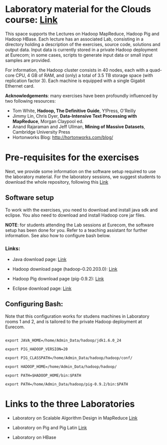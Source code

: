 # Laboratory material for the Clouds course: [Link][course]
[course]: http://www.eurecom.fr/~michiard/clouds.html "Course Web Page"

This space supports the Lectures on Hadoop MapReduce, Hadoop Pig and Hadoop HBase. Each lecture has an associated Lab, consisting in a directory holding a description of the exercises, source code, solutions and output data. Input data is currently stored in a private Hadoop deployment at Eurecom; in some cases, scripts to generate input data or small input samples are provided.

For information, the Hadoop cluster consists in 40 nodes, each with a quad-core CPU, 4 GB of RAM, and (only) a total of 3.5 TB storage space (with replication factor 3). Each machine is equipped with a single Gigabit Ethernet card.

**Acknowledgements**: many exercises have been profoundly influenced by two following resources:

+ Tom White, **Hadoop, The Definitive Guide**, Y!Press, O'Reilly
+ Jimmy Lin, Chris Dyer, **Data-Intensive Text Processing with MapReduce**, Morgan Claypool ed.
+ Anand Rajaraman and Jeff Ullman, **Mining of Massive Datasets**, Cambridge University Press
+ Hortonworks Blog: http://hortonworks.com/blog/

# Pre-requisites for the exercises
Next, we provide some information on the software setup required to use the laboratory material. For the laboratory sessions, we suggest students to download the whole repository, following this [Link][download]

[download]: https://github.com/michiard/CLOUDS-LAB/downloads "CLOUDS-LAB download"

## Software setup
To work with the exercises, you need to download and install java sdk and eclipse. 
You also need to download and install Hadoop core jar files.

**NOTE**: for students attending the Lab sessions at Eurecom, the software setup has been done for you. Refer to a teaching assistant for further information. See also how to configure bash below.

### Links:
+ Java download page:
        [Link][javasdk]
       
+ Hadoop download page (hadoop-0.20.203.0):
        [Link][hadoop]

+ Hadoop Pig download page (pig-0.9.2):
	[Link][pig]
    
+ Eclipse download page:
        [Link][eclipse]

[javasdk]: http://www.oracle.com/technetwork/java/javase/downloads/index.html "Java download"
[hadoop]: http://www.apache.org/dyn/closer.cgi/hadoop/common/ "Hadoop download"
[pig]: http://apache.multidist.com/pig/pig-0.9.2/pig-0.9.2.tar.gz "Pig download"
[eclipse]: http://www.eclipse.org/downloads/ "Eclipse download"

## Configuring Bash:
Note that this configuration works for studens machines in Laboratory rooms 1 and 2, and is tailored to the private Hadoop deployment at Eurecom.

```

export JAVA_HOME=/home/Admin_Data/hadoop/jdk1.6.0_24

export PIG_HADOOP_VERSION=20

export PIG_CLASSPATH=/home/Admin_Data/hadoop/hadoop/conf/

export HADOOP_HOME=/home/Admin_Data/hadoop/hadoop/

export PATH=$HADOOP_HOME/bin:$PATH

export PATH=/home/Admin_Data/hadoop/pig-0.9.2/bin:$PATH

```

# Links to the three Laboratories

+ Laboratory on Scalable Algorithm Design in MapReduce [Link][mr-lab]

+ Laboratory on Pig and Pig Latin [Link][pig-lab]

+ Laboratory on HBase

[mr-lab]: https://github.com/michiard/CLOUDS-LAB/tree/master/mapreduce-lab "MapReduce Lab"
[pig-lab]: https://github.com/michiard/CLOUDS-LAB/tree/master/pig-lab "Pig Lab"
